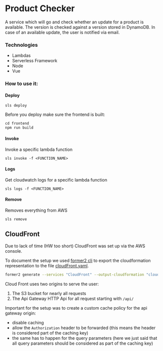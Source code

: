 # Product Checker

A service which will go and check whether an update for a product is available. 
The version is checked against a version stored in DynamoDB.
In case of an available update, the user is notified via email.

### Technologies
- Lambdas
- Serverless Framework
- Node
- Vue

### How to use it:
#### Deploy
```
sls deploy
```

Before you deploy make sure the frontend is built:
```
cd frontend
npm run build
```

#### Invoke
Invoke a specific lambda function
```
sls invoke -f <FUNCTION_NAME>
```

#### Logs
Get cloudwatch logs for a specific lambda function
```
sls logs -f <FUNCTION_NAME>
```

#### Remove
Removes everything from AWS
```
sls remove
```


## CloudFront

Due to lack of time (HW too short) CloudFront was set up via the AWS console.

To document the setup we used [former2 cli](https://github.com/iann0036/former2/blob/master/cli/README.md) to export the cloudformation representation to the file [cloudFront.yaml](cloudFront.yaml).

```bash
former2 generate --services "CloudFront" --output-cloudformation "cloudFront.yaml" 
```

Cloud Front uses two origins to serve the user:
1. The S3 bucket for nearly all requests
2. The Api Gateway HTTP Api for all request starting with `/api/`

Important for the setup was to create a custom cache policy for the api gateway origin:
* disable caching
* allow the `Authorization` header to be forwarded (this means the header is considered part of the caching key)
* the same has to happen for the query parameters (here we just said that all query parameters should be considered as part of the caching key)